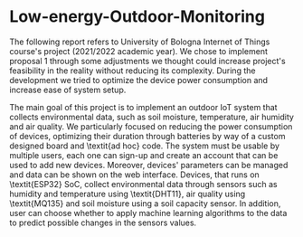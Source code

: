 # Low-energy-Outdoor-Monitoring
The following report refers to University of Bologna Internet of Things course's project (2021/2022 academic year).
We chose to implement proposal 1 through some adjustments we thought could increase project's feasibility in the reality without reducing its complexity. During the development we tried to optimize the device power consumption and increase ease of system setup.

The main goal of this project is to implement an outdoor IoT system that collects environmental data, such as soil moisture, temperature, air humidity and air quality.
We particularly focused on reducing the power consumption of devices, optimizing their duration through batteries by way of a custom designed board and \textit{ad hoc} code.
The system must be usable by multiple users, each one can sign-up and create an account that can be used to add new devices. Moreover, devices' parameters can be managed and data can be shown on the web interface.
Devices, that runs on \textit{ESP32} SoC, collect environmental data through sensors such as humidity and temperature using \textit{DHT11}, air quality using \textit{MQ135} and soil moisture using a soil capacity sensor.
In addition, user can choose whether to apply machine learning algorithms to the data to predict possible changes in the sensors values.
